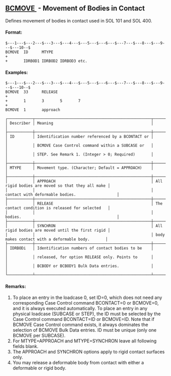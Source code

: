 ## [BCMOVE ](https://help.hexagonmi.com/bundle/MSC_Nastran_2022.4/page/Nastran_Combined_Book/qrg/bulkab/TOC.BCMOVE.xhtml) - Movement of Bodies in Contact

Defines movement of bodies in contact used in SOL 101 and SOL 400.

#### Format:

```nastran
$---1---$---2---$---3---$---4---$---5---$---6---$---7---$---8---$---9---$---10--$
BCMOVE  ID      MTYPE                                                   +
+       IDRBOD1 IDRBOD2 IDRBOD3 etc.
```

#### Examples:

```nastran
$---1---$---2---$---3---$---4---$---5---$---6---$---7---$---8---$---9---$---10--$
BCMOVE  33      RELEASE                                                 +
+       1       3       5       7                                       +
BCMOVE  1       approach
```

```text
┌───────────┬───────────────────────────────────────────────────┬──────────────────────────────────────────────────┐
│ Describer │ Meaning                                           │                                                  │
├───────────┼───────────────────────────────────────────────────┼──────────────────────────────────────────────────┤
│ ID        │ Identification number referenced by a BCONTACT or │                                                  │
│           │ BCMOVE Case Control command within a SUBCASE or   │                                                  │
│           │ STEP. See Remark 1. (Integer > 0; Required)       │                                                  │
├───────────┼───────────────────────────────────────────────────┼──────────────────────────────────────────────────┤
│ MTYPE     │ Movement type. (Character; Default = APPROACH)    │                                                  │
├───────────┼───────────────────────────────────────────────────┼──────────────────────────────────────────────────┤
│           │ APPROACH                                          │ All rigid bodies are moved so that they all make │
│           │                                                   │ contact with deformable bodies.                  │
├───────────┼───────────────────────────────────────────────────┼──────────────────────────────────────────────────┤
│           │ RELEASE                                           │ The contact condition is released for selected   │
│           │                                                   │ bodies.                                          │
├───────────┼───────────────────────────────────────────────────┼──────────────────────────────────────────────────┤
│           │ SYNCHRON                                          │ All rigid bodies are moved until the first rigid │
│           │                                                   │ body makes contact with a deformable body.       │
├───────────┼───────────────────────────────────────────────────┼──────────────────────────────────────────────────┤
│ IDRBODi   │ Identification numbers of contact bodies to be    │                                                  │
│           │ released, for option RELEASE only. Points to      │                                                  │
│           │ BCBODY or BCBODY1 Bulk Data entries.              │                                                  │
└───────────┴───────────────────────────────────────────────────┴──────────────────────────────────────────────────┘
```

#### Remarks:

1. To place an entry in the loadcase 0, set ID=0, which does not need any corresponding Case Control command BCONTACT=0 or BCMOVE=0, and it is always executed automatically. To place an entry in any physical loadcase (SUBCASE or STEP), the ID must be selected by the Case Control command BCONTACT=ID or BCMOVE=ID. Note that if BCMOVE Case Control command exists, it always dominates the selection of BCMOVE Bulk Data entries. ID must be unique (only one BCMOVE per SUBCASE).
2. For MTYPE=APPROACH and MTYPE=SYNCHRON leave all following fields blank.
3. The APPROACH and SYNCHRON options apply to rigid contact surfaces only.
4. You may release a deformable body from contact with either a deformable or rigid body.
